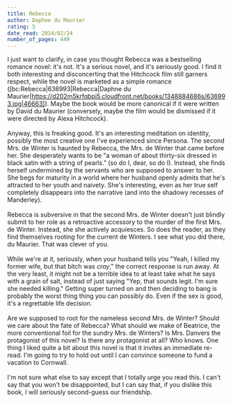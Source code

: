 ```yaml
---
title: Rebecca
author: Daphne du Maurier
rating: 5
date_read: 2014/02/24
number_of_pages: 449
---
```


I just want to clarify, in case you thought Rebecca was a bestselling romance novel: it's not. It's a serious novel, and it's seriously good. I find it both interesting and disconcerting that the Hitchcock film still garners respect, while the novel is marketed as a simple romance ([bc:Rebecca|636993|Rebecca|Daphne du Maurier|https://d202m5krfqbpi5.cloudfront.net/books/1348884686s/636993.jpg|46663]). Maybe the book would be more canonical if it were written by David du Maurier (conversely, maybe the film would be dismissed if it were directed by Alexa Hitchcock).<br/><br/>Anyway, this is freaking good. It's an interesting meditation on identity, possibly the most creative one I've experienced since Persona. The second Mrs. de Winter is haunted by Rebecca, the Mrs. de Winter that came before her. She desperately wants to be "a woman of about thirty-six dressed in black satin with a string of pearls.” (so do I, dear, so do I). Instead, she finds herself undermined by the servants who are supposed to answer to her. She begs for maturity in a world where her husband openly admits that he's attracted to her youth and naivety. She's interesting, even as her true self completely disappears into the narrative (and into the shadowy recesses of Manderley).<br/><br/>Rebecca is subversive in that <spoiler>the second Mrs. de Winter doesn't just blindly submit to her role as a retroactive accessory to the murder of the first Mrs. de Winter. Instead, she she actively acquiesces. So does the reader, as they find themselves rooting for the current de Winters. I see what you did there, du Maurier. That was clever of you.<br/><br/>While we're at it, seriously, when your husband tells you "Yeah, I killed my former wife, but that bitch was <i>cray</i>," the correct response is run away. At the very least, it might not be a terrible idea to at least take what he says with a grain of salt, instead of just saying "Yep, that sounds legit. I'm sure she needed killing." Getting super turned on and then deciding to bang is probably the worst thing thing you can possibly do. Even if the sex is good, it's a regrettable life decision.</spoiler><br/><br/>Are we supposed to root for the nameless second Mrs. de Winter? Should we care about the fate of Rebecca? What should we make of Beatrice, the more conventional foil for the sundry Mrs. de Winters? Is Mrs. Danvers the protagonist of this novel? <spoiler>Is there any protagonist at all?</spoiler> Who knows. One thing I liked quite a bit about this novel is that it invites an immediate re-read. I'm going to try to hold out until I can convince someone to fund a vacation to Cornwall.<br/><br/>I'm not sure what else to say except that I totally urge you read this. I can't say that you won't be disappointed, but I can say that, if you dislike this book, I will seriously second-guess our friendship.
